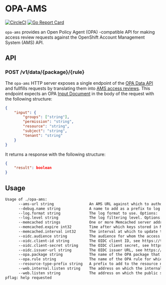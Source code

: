 # OPA-AMS

[![CircleCI](https://circleci.com/gh/observatorium/opa-ams.svg?style=svg)](https://circleci.com/gh/observatorium/opa-ams)
[![Go Report Card](https://goreportcard.com/badge/github.com/observatorium/opa-ams)](https://goreportcard.com/report/github.com/observatorium/opa-ams)

`opa-ams` provides an Open Policy Agent (OPA) -compatible API for making access review requests against the OpenShift Account Management System (AMS) API.

## API

### POST /v1/data/{package}/{rule}

The `opa-ams` HTTP server exposes a single endpoint of the [OPA Data API](https://www.openpolicyagent.org/docs/latest/rest-api/#data-api) and fullfills requests by translating them into [AMS access reviews](https://api.openshift.com/?urls.primaryName=Accounts%20management%20service#/default/post_api_authorizations_v1_access_review).
This endpoint expects an OPA [Input Document](https://www.openpolicyagent.org/docs/latest/kubernetes-primer/#input-document) in the body of the request with the following structure:

```json
{
    "input": {
        "groups": ["string"],
        "permission": "string",
        "resource": "string",
        "subject": "string",
        "tenant": "string"
    }
}
```

It returns a response with the following structure:

```json
{
    "result": boolean
}
```

## Usage

[embedmd]:# (tmp/help.txt)
```txt
Usage of ./opa-ams:
      --ams-url string                An AMS URL against which to authorize client requests.
      --debug.name string             A name to add as a prefix to log lines. (default "opa-ams")
      --log.format string             The log format to use. Options: 'logfmt', 'json'. (default "logfmt")
      --log.level string              The log filtering level. Options: 'error', 'warn', 'info', 'debug'. (default "info")
      --memcached strings             One or more Memcached server addresses.
      --memcached.expire int32        Time after which keys stored in Memcached should expire, given in seconds. (default 3600)
      --memcached.interval int32      The interval at which to update the Memcached DNS, given in seconds; use 0 to disable. (default 10)
      --oidc.audience string          The audience for whom the access token is intended, see https://openid.net/specs/openid-connect-core-1_0.html#IDToken.
      --oidc.client-id string         The OIDC client ID, see https://tools.ietf.org/html/rfc6749#section-2.3.
      --oidc.client-secret string     The OIDC client secret, see https://tools.ietf.org/html/rfc6749#section-2.3.
      --oidc.issuer-url string        The OIDC issuer URL, see https://openid.net/specs/openid-connect-discovery-1_0.html#IssuerDiscovery.
      --opa.package string            The name of the OPA package that opa-ams should implement, see https://www.openpolicyagent.org/docs/latest/policy-language/#packages.
      --opa.rule string               The name of the OPA rule for which opa-ams should provide a result, see https://www.openpolicyagent.org/docs/latest/policy-language/#rules. (default "allow")
      --resource-type-prefix string   A prefix to add to the resource name in AMS access review requests.
      --web.internal.listen string    The address on which the internal server listens. (default ":8081")
      --web.listen string             The address on which the public server listens. (default ":8080")
pflag: help requested
```
